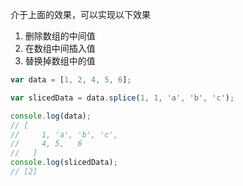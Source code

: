 介于上面的效果，可以实现以下效果

1. 删除数组的中间值
2. 在数组中间插入值
3. 替换掉数组中的值

```javascript
var data = [1, 2, 4, 5, 6];

var slicedData = data.splice(1, 1, 'a', 'b', 'c');

console.log(data);
// [
//     1, 'a', 'b', 'c',
//     4, 5,   6
//   ]
console.log(slicedData);
// [2]
```